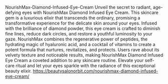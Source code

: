 NourishMax-Diamond-Infused-Eye-Cream
Unveil the secret to radiant, age-defying eyes with NourishMax Diamond Infused Eye Cream. 
 This skincare gem is a luxurious elixir that transcends the ordinary, promising a transformative experience for the delicate skin around your eyes. Infused with the brilliance of diamond powder, this eye cream is crafted to diminish fine lines, reduce dark circles, and restore a youthful luminosity to your gaze. NourishMax combines the regenerative power of peptides, the hydrating magic of hyaluronic acid, and a cocktail of vitamins to create a potent formula that nurtures, revitalizes, and protects. Users rave about its velvety texture and noticeable results, making NourishMax Diamond Infused Eye Cream a coveted addition to any skincare routine. Elevate your self-care ritual and let your eyes sparkle with the radiance of this exceptional beauty elixir.
 https://beautysalonorbit.com/nourishmax-diamond-infused-eye-cream/
